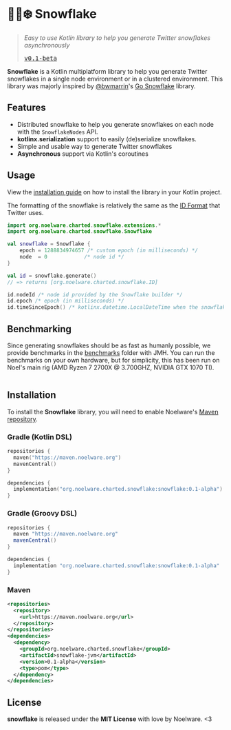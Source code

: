 # 🐻‍❄️❄️ Snowflake
> *Easy to use Kotlin library to help you generate Twitter snowflakes asynchronously*
> 
> <kbd>[v0.1-beta](https://github.com/charted-dev/snowflake/releases/v0.1-beta)</kbd>

**Snowflake** is a Kotlin multiplatform library to help you generate Twitter snowflakes in a single node environment or in a clustered environment.
This library was majorly inspired by [@bwmarrin](https://github.com/bwmarrin)'s [Go Snowflake](https://github.com/bwmarrin/snowflake) library.

## Features
- Distributed snowflake to help you generate snowflakes on each node with the `SnowflakeNodes` API.
- **kotlinx.serialization** support to easily (de)serialize snowflakes.
- Simple and usable way to generate Twitter snowflakes
- **Asynchronous** support via Kotlin's coroutines

## Usage
View the [installation guide](#installation) on how to install the library in your Kotlin project.

The formatting of the snowflake is relatively the same as the [ID Format](https://github.com/bwmarrin/snowflake#id-format) that
Twitter uses.

```kotlin
import org.noelware.charted.snowflake.extensions.*
import org.noelware.charted.snowflake.Snowflake

val snowflake = Snowflake {
    epoch = 1288834974657 /* custom epoch (in milliseconds) */
    node  = 0            /* node id */
}

val id = snowflake.generate()
// => returns [org.noelware.charted.snowflake.ID]

id.nodeId /* node id provided by the Snowflake builder */
id.epoch /* epoch (in milliseconds) */
id.timeSinceEpoch() /* kotlinx.datetime.LocalDateTime when the snowflake was created */
```

## Benchmarking
Since generating snowflakes should be as fast as humanly possible, we provide benchmarks in the [benchmarks](./benchmarks) folder with JMH. You
can run the benchmarks on your own hardware, but for simplicity, this has been run on Noel's main rig (AMD Ryzen 7 2700X @ 3.700GHZ, NVIDIA GTX 1070 TI).

```shell

```

## Installation
To install the **Snowflake** library, you will need to enable Noelware's [Maven repository](https://maven.noelware.org).

### Gradle (Kotlin DSL)
```kotlin
repositories {
  maven("https://maven.noelware.org")
  mavenCentral()
}

dependencies {
  implementation("org.noelware.charted.snowflake:snowflake:0.1-alpha")
}
```

### Gradle (Groovy DSL)
```groovy
repositories {
  maven "https://maven.noelware.org"
  mavenCentral()
}

dependencies {
  implementation "org.noelware.charted.snowflake:snowflake:0.1-alpha"
}
```

### Maven
```xml
<repositories>
  <repository>
    <url>https://maven.noelware.org</url>
  </repository>
</repositories>
<dependencies>
  <dependency>
    <groupId>org.noelware.charted.snowflake</groupId>
    <artifactId>snowflake-jvm</artifactId>
    <version>0.1-alpha</version>
    <type>pom</type>
  </dependency>
</dependencies>
```

## License
**snowflake** is released under the **MIT License** with love by Noelware. <3
